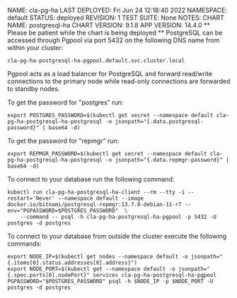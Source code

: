 NAME: cla-pg-ha
LAST DEPLOYED: Fri Jun 24 12:18:40 2022
NAMESPACE: default
STATUS: deployed
REVISION: 1
TEST SUITE: None
NOTES:
CHART NAME: postgresql-ha
CHART VERSION: 9.1.8
APP VERSION: 14.4.0
** Please be patient while the chart is being deployed **
PostgreSQL can be accessed through Pgpool via port 5432 on the following DNS name from within your cluster:

    cla-pg-ha-postgresql-ha-pgpool.default.svc.cluster.local

Pgpool acts as a load balancer for PostgreSQL and forward read/write connections to the primary node while read-only connections are forwarded to standby nodes.

To get the password for "postgres" run:

    export POSTGRES_PASSWORD=$(kubectl get secret --namespace default cla-pg-ha-postgresql-ha-postgresql -o jsonpath="{.data.postgresql-password}" | base64 -d)

To get the password for "repmgr" run:

    export REPMGR_PASSWORD=$(kubectl get secret --namespace default cla-pg-ha-postgresql-ha-postgresql -o jsonpath="{.data.repmgr-password}" | base64 -d)

To connect to your database run the following command:

    kubectl run cla-pg-ha-postgresql-ha-client --rm --tty -i --restart='Never' --namespace default --image docker.io/bitnami/postgresql-repmgr:13.7.0-debian-11-r7 --env="PGPASSWORD=$POSTGRES_PASSWORD"  \
        --command -- psql -h cla-pg-ha-postgresql-ha-pgpool -p 5432 -U postgres -d postgres

To connect to your database from outside the cluster execute the following commands:

    export NODE_IP=$(kubectl get nodes --namespace default -o jsonpath="{.items[0].status.addresses[0].address}")
    export NODE_PORT=$(kubectl get --namespace default -o jsonpath="{.spec.ports[0].nodePort}" services cla-pg-ha-postgresql-ha-pgpool
    PGPASSWORD="$POSTGRES_PASSWORD" psql -h $NODE_IP -p $NODE_PORT -U postgres -d postgres